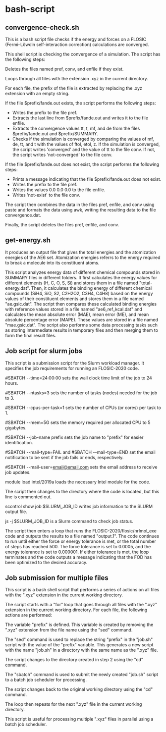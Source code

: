 # bash-script

## **convergence-check.sh** 

This is a bash script file checks if the energy and forces on a FLOSIC (Fermi–Löwdin self-interaction correction) calculations are converged. 


This shell script is checking the convergence of a simulation. The script has the following steps:

Deletes the files named pref, conv, and enfile if they exist.

Loops through all files with the extension .xyz in the current directory.

For each file, the prefix of the file is extracted by replacing the .xyz extension with an empty string.

If the file $prefix/fande.out exists, the script performs the following steps:
* Writes the prefix to the file pref.
*  Extracts the last line from $prefix/fande.out and writes it to the file enfile.
* Extracts the convergence values tt, t, mf, and de from the files $prefix/fande.out and $prefix/SUMMARY.
* Checks if the simulation is converged by comparing the values of mf, de, tt, and t with the values of ftol, etol, z. If the simulation is converged, the script writes 'converged' and the value of tt to the file conv. If not, the script writes 'not-converged' to the file conv.

If the file $prefix/fande.out does not exist, the script performs the following steps:
* Prints a message indicating that the file $prefix/fande.out does not exist.
* Writes the prefix to the file pref.
* Writes the values 0.0 0.0 0.0 to the file enfile.
* Writes 'not-exist' to the file conv.

The script then combines the data in the files pref, enfile, and conv using paste and formats the data using awk, writing the resulting data to the file convergence.dat.

Finally, the script deletes the files pref, enfile, and conv.

## **get-energy.sh** 

It produces an output file that gives the total energies and the atomization energies of the AE6 set. Atomization energies referrs to the energy required to break a molecule into its constituent atoms. 

This script analyzes energy data of different chemical compounds stored in SUMMARY files in different folders. It first calculates the energy values for different elements (H, C, O, S, Si) and stores them in a file named "total-energy.dat". Then, it calculates the binding energy of different chemical compounds (SiH4, SiO, S2, C2H2O2, C3H4, C4H8) based on the energy values of their constituent elements and stores them in a file named "ae.gsic.dat". The script then compares these calculated binding energies with reference values stored in a file named "ae6_ref_kcal.dat" and calculates the mean absolute error (MAE), mean error (ME), and mean absolute percentage error (MAPE). These values are stored in a file named "mae.gsic.dat". The script also performs some data processing tasks such as storing intermediate results in temporary files and then merging them to form the final result files.


## **Job script for slurm jobs**

This script is a submission script for the Slurm workload manager. It specifies the job requirements for running an FLOSIC-2020 code.

#SBATCH --time=24:00:00 sets the wall clock time limit of the job to 24 hours.

#SBATCH --ntasks=3 sets the number of tasks (nodes) needed for the job to 3.

#SBATCH --cpus-per-task=1 sets the number of CPUs (or cores) per task to 1.

#SBATCH --mem=5G sets the memory required per allocated CPU to 5 gigabytes.

#SBATCH --job-name prefix sets the job name to "prefix" for easier identification.

#SBATCH --mail-type=FAIL and #SBATCH --mail-type=END set the email notification to be sent if the job fails or ends, respectively.

#SBATCH --mail-user=email@email.com sets the email address to receive job updates.

module load intel/2019a loads the necessary Intel module for the code.

The script then changes to the directory where the code is located, but this line is commented out.

scontrol show job $SLURM_JOB_ID writes job information to the SLURM output file.

js -j $SLURM_JOB_ID is a Slurm command to check job status.

The script then enters a loop that runs the FLOSIC-2020/flosic/nrlmol_exe code and outputs the results to a file named "output.1". The code continues to run until either the force or energy tolerance is met, or the total number of steps has reached 500. The force tolerance is set to 0.0005, and the energy tolerance is set to 0.000001. If either tolerance is met, the loop terminates and the code outputs a message indicating that the FOD has been optimized to the desired accuracy.

## **Job submission for multiple files**

This script is a bash shell script that performs a series of actions on all files with the ".xyz" extension in the current working directory.

The script starts with a "for" loop that goes through all files with the ".xyz" extension in the current working directory. For each file, the following actions are performed:

The variable "prefix" is defined. This variable is created by removing the ".xyz" extension from the file name using the "sed" command.

The "sed" command is used to replace the string "prefix" in the "job.sh" script with the value of the "prefix" variable. This generates a new script with the name "job.sh" in a directory with the same name as the ".xyz" file.

The script changes to the directory created in step 2 using the "cd" command.

The "sbatch" command is used to submit the newly created "job.sh" script to a batch job scheduler for processing.

The script changes back to the original working directory using the "cd" command.

The loop then repeats for the next ".xyz" file in the current working directory.

This script is useful for processing multiple ".xyz" files in parallel using a batch job scheduler.
